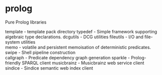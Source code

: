 prolog
======

Pure Prolog libraries

template		- template pack directory
typedef		- Simple framework supporting algebraic type declarations.
dcgutils		- DCG utilities 
fileutils	- I/O and file-system utilities       
memo			- volatile and persistent memoisation of deterministic predicates.
swipe			- Shell pipeline construction          
callgraph	- Predicate dependency graph generation
sparkle		- Prolog-friendly SPARQL client
musicbrainz	- Musicbrainz web service client     
sindice     - Sindice semantic web index client    


